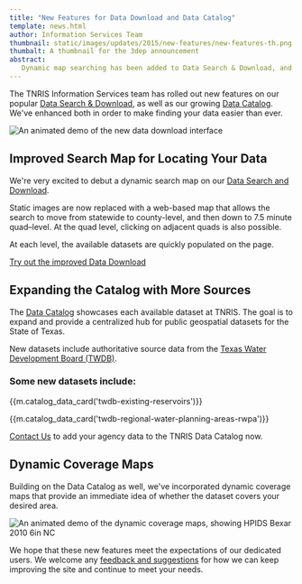 ```yaml
---
title: "New Features for Data Download and Data Catalog"
template: news.html
author: Information Services Team
thumbnail: static/images/updates/2015/new-features/new-features-th.png
thumbalt: A thumbnail for the 3dep announcement
abstract:
   Dynamic map searching has been added to Data Search & Download, and new datasets and features have enhanced the Data Catalog
---
```


The TNRIS Information Services team has rolled out new features on our popular [Data Search & Download](data-download), as well as our growing [Data Catalog](data-catalog). We've enhanced both in order to make finding your data easier than ever.

<img class="img-responsive" alt="An animated demo of the new data download interface" src="{{m.link('static/images/updates/2015/new-features/datasearch_demo5.gif')}}">

## Improved Search Map for Locating Your Data

We're very excited to debut a dynamic search map on our [Data Search and Download](data-download).

Static images are now replaced with a web-based map that allows the search to move from statewide to county-level, and then down to 7.5 minute quad–level. At the quad level, clicking on adjacent quads is also possible.

At each level, the available datasets are quickly populated on the page.

<a class="btn btn-lg btn-danger" href="{{m.link('data-download')}}"><i class="glyphicon glyphicon-new-window"></i> Try out the improved Data Download</a>


## Expanding the Catalog with More Sources 

The [Data Catalog](data-catalog) showcases each available dataset at TNRIS. The goal is to expand and provide a centralized hub for public geospatial datasets for the State of Texas.

New datasets include authoritative source data from the [Texas Water Development Board (TWDB)](http://www.twdb.texas.gov).

### Some new datasets include:

{{m.catalog_data_card('twdb-existing-reservoirs')}}

{{m.catalog_data_card('twdb-regional-water-planning-areas-rwpa')}}

[Contact Us](contact) to add your agency data to the TNRIS Data Catalog now.

## Dynamic Coverage Maps

Building on the Data Catalog as well, we've incorporated dynamic coverage maps that provide an immediate idea of whether the dataset covers your desired area.

<img class="img-responsive" alt="An animated demo of the dynamic coverage maps, showing HPIDS Bexar 2010 6in NC" src="{{m.link('static/images/updates/2015/new-features/coveragemap_demo.gif')}}">

We hope that these new features meet the expectations of our dedicated users. We welcome any [feedback and suggestions](contact) for how we can keep improving the site and continue to meet your needs.
